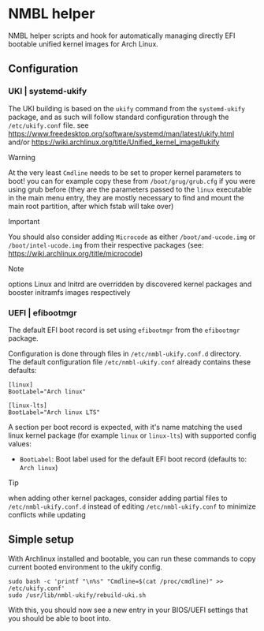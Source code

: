 # NMBL helper

NMBL helper scripts and hook for automatically managing directly EFI bootable unified kernel images for Arch Linux.

## Configuration

### UKI | systemd-ukify

The UKI building is based on the `ukify` command from the `systemd-ukify` package, and as such will follow standard configuration through the `/etc/ukify.conf` file.
see https://www.freedesktop.org/software/systemd/man/latest/ukify.html and/or https://wiki.archlinux.org/title/Unified_kernel_image#ukify


> [!WARNING]
> At the very least `Cmdline` needs to be set to proper kernel parameters to boot! you can for example copy these from `/boot/grug/grub.cfg` if you were using grub before (they are the parameters passed to the `linux` executable in the main menu entry, they are mostly necessary to find and mount the main root partition, after which fstab will take over)

> [!IMPORTANT]
> You should also consider adding `Microcode` as either `/boot/amd-ucode.img` or `/boot/intel-ucode.img` from their respective packages (see: https://wiki.archlinux.org/title/microcode)

> [!NOTE]
> options Linux and Initrd are overridden by discovered kernel packages and booster initramfs images respectively

### UEFI | efibootmgr

The default EFI boot record is set using `efibootmgr` from the `efibootmgr` package.

Configuration is done through files in `/etc/nmbl-ukify.conf.d` directory.  
The default configuration file `/etc/nmbl-ukify.conf` already contains these defaults:
```
[linux]
BootLabel="Arch linux"

[linux-lts]
BootLabel="Arch linux LTS"
```

A section per boot record is expected, with it's name matching the used linux kernel package (for example `linux` or `linux-lts`) with supported config values:
- `BootLabel`: Boot label used for the default EFI boot record (defaults to: `Arch linux`)

> [!TIP]
> when adding other kernel packages, consider adding partial files to `/etc/nmbl-ukify.conf.d` instead of editing `/etc/nmbl-ukify.conf` to minimize conflicts while updating


## Simple setup

With Archlinux installed and bootable, you can run these commands to copy current booted environment to the ukify config.
```
sudo bash -c 'printf "\n%s" "Cmdline=$(cat /proc/cmdline)" >> /etc/ukify.conf'
sudo /usr/lib/nmbl-ukify/rebuild-uki.sh
```

With this, you should now see a new entry in your BIOS/UEFI settings that you should be able to boot into.      